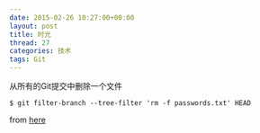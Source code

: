 ```yaml
---
date: 2015-02-26 10:27:00+00:00
layout: post
title: 时光
thread: 27
categories: 技术
tags: Git
---
```


从所有的Git提交中删除一个文件

```shell
$ git filter-branch --tree-filter 'rm -f passwords.txt' HEAD
```

from [here](http://git-scm.com/book/zh/v1/Git-%E5%B7%A5%E5%85%B7-%E9%87%8D%E5%86%99%E5%8E%86%E5%8F%B2)

